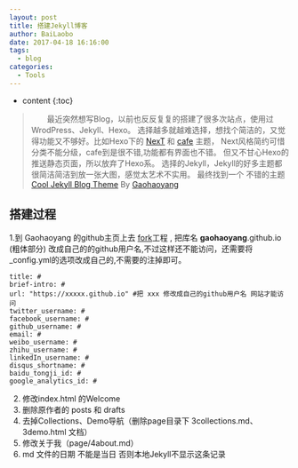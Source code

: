 ```yaml
---
layout: post
title: 搭建Jekyll博客
author: BaiLaobo 
date: 2017-04-18 16:16:00
tags:
  - blog
categories: 
  - Tools
---
```


* content
{:toc}

>　　最近突然想写Blog，以前也反反复复的搭建了很多次站点，使用过WrodPress、Jekyll、Hexo。
选择越多就越难选择，想找个简洁的，又觉得功能又不够好。比如Hexo下的
[NexT](http://theme-next.iissnan.com/) 和 [cafe](https://github.com/giscafer/hexo-theme-cafe/) 主题，
Next风格简约可惜分类不能分级，cafe到是很不错,功能都有界面也不错。
但又不甘心Hexo的推送静态页面，所以放弃了Hexo系。
选择的Jekyll，Jekyll的好多主题都很简洁简洁到放一张大图，感觉太艺术不实用。
最终找到一个
不错的主题 [Cool Jekyll Blog Theme](https://github.com/Gaohaoyang/gaohaoyang.github.io) By [Gaohaoyang](https://github.com/Gaohaoyang) 




## 搭建过程
1.到 Gaohaoyang 的github主页上去 [fork](https://github.com/Gaohaoyang/gaohaoyang.github.io)工程 , 
把库名 **gaohaoyang**.github.io (粗体部分) 改成自己的的github用户名,不过这样还不能访问，还需要将_config.yml的选项改成自己的,不需要的注掉即可。

```
title: # 
brief-intro: # 
url: "https://xxxxx.github.io" #把 xxx 修改成自己的github用户名 网站才能访问
twitter_username: #
facebook_username: #
github_username: #
email: # 
weibo_username: # 
zhihu_username: # 
linkedIn_username: # 
disqus_shortname: #  
baidu_tongji_id: #  
google_analytics_id: #
```
2. 修改index.html 的Welcome
3. 删除原作者的 posts 和 drafts 
4. 去掉Collections、Demo导航（删除page目录下 3collections.md、3demo.html 文档）
5. 修改关于我（page/4about.md）
6. md 文件的日期 不能是当日 否则本地Jekyll不显示这条记录  
